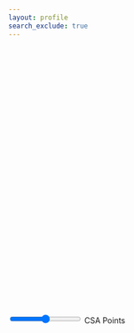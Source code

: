 ```yaml
---
layout: profile
search_exclude: true
--- 
```


<style>
  .account-card {
    width: 300px; /* Adjust width as needed */
    padding: 20px;
    background-color: #E5E4E2;
    border-radius: 10px;
    margin-left: 78%; /* Adjust margin to match sidebar width */
    text-align: center;
    margin-bottom: 20px; /* Adjust bottom margin as needed */
    position: absolute;
    background: linear-gradient(90deg, rgba(2,0,36,1) 0%, rgba(230,151,8,1) 0%, rgba(255,0,0,1) 100%);
  }

  @keyframes fade-in {
    from { opacity: 0; }
    to { opacity: 1; }
  }

  .container-profile,
  .allBoxes,
  .container {
    animation: fade-in 1s ease-in-out; /* Apply fade-in animation */
  }

  /* Styling for the slider */
  .slider-container {
    width: 70%;
    margin: 0 auto;
    text-align: center;
    padding-top: 20px;
  }

  .slider {
    -webkit-appearance: none;
    width: 100%;
    height: 20px;
    border-radius: 10px;
    background: #d3d3d3;
    outline: none;
    opacity: 0.7;
    -webkit-transition: .2s;
    transition: opacity .2s;
  }

  .slider:hover {
    opacity: 1;
  }

  /* Styling for slider value display */
  .slider-value {
    padding-top: 10px;
    font-size: 18px;
  }

  /* Styling for prediction display */
  .prediction-container {
    padding-top: 20px;
    text-align: center;
    font-size: 18px;
  }

  /* Styling for progress bar */
  .progress-bar {
    width: 50%;
    margin: 20px auto;
    height: 30px;
    background-color: #f2f2f2;
    border-radius: 5px;
    overflow: hidden;
  }

  .progress {
    width: 0;
    height: 100%;
    background-color: #4caf50;
    text-align: center;
    line-height: 30px;
    color: white;
  }
</style>

<div class="container-profile">
  <div class="summary-row">
    <div class="sumText">
      <h1 id="initName"></h1>
      <h3 id="detailText">Game Statistics</h3>
      <script src="https://cdn.jsdelivr.net/npm/chart.js"></script>
    </div>
    <div class="account-card">
      <div id="profilePicture">
      </div>
    </div>
  </div>
  <br>
</div>
<div class="allBoxes">
  <div class="container">
    <div class="summary-row">
      <div class="summary-card">
        <h2>Account Points</h2>
        <p id="accountPointsDisplay">Loading...</p>
        <p id="accountPointsDisplay">Loading...</p>
      </div>
      <div class="summary-card">
        <h2>Computer Science A</h2>
        <p id="csaPointsDisplay">Loading...</p>
      </div>
      <div class="summary-card">
        <h2>Computer Science P</h2>
        <p id="cspPointsDisplay">Loading...</p>
      </div>
    </div>
  </div>
</div>

<div class="container">
  <div class="summary-row">
    <div class="summary-card">
      <h2>Predicted AP Score</h2>
      <!-- Placeholder for the predicted AP Score -->
      <p id="predictedAPScoreDisplay">Predicted AP Score will appear here</p>
    </div>
  </div>
</div>


 <div>
        <canvas id="pointsChart" width="400" height="200"></canvas>
    </div>

  <div>
        <input type="range" id="csaPointsSlider" min="0" max="100" step="1" value="50">
        <label for="csaPointsSlider">CSA Points</label>
  </div>

<!-- Script for dynamic functionality -->
<script>
        window.onload = function () {
            fetchUserData();
        };

        function fetchUserData() {
            var requestOptions = {
                method: 'GET',
                mode: 'cors',
                cache: 'default',
                credentials: 'include',
            };

            fetch("http://localhost:8032/api/person/jwt", requestOptions)
                .then(response => {
                    if (!response.ok) {
                        const errorMsg = 'Login error: ' + response.status;
                        console.log(errorMsg);

                        switch (response.status) {
                            case 401:
                                alert("Please log into or make an account");
                                window.location.href = "login";
                                break;
                            case 403:
                                alert("Access forbidden. You do not have permission to access this resource.");
                                break;
                            case 404:
                                alert("User not found. Please check your credentials.");
                                break;
                            default:
                                alert("Login failed. Please try again later.");
                        }

                        return Promise.reject('Login failed');
                    }
                    return response.json();
                })
                .then(data => {
                    document.getElementById("initName").innerText = data.name;
                    document.getElementById("accountPointsDisplay").innerText = data.accountPoints + " Points";
                    document.getElementById("csaPointsDisplay").innerText = data.csaPoints + " Points";
                    document.getElementById("cspPointsDisplay").innerText = data.cspPoints + " Points";

                    predictAPScore(data.csaPoints);
                })
                .catch(error => console.log('error', error));
        }
        // Ignore

        function predictAPScore(csaPoints) {
    console.log("Sending request with csaPoints:", csaPoints);
    fetch("http://localhost:8032/api/predictAPScore?csaPoints=" + csaPoints)
        .then(response => {
            console.log("Received response:", response);
            if (!response.ok) {
                throw new Error('Network response was not ok');
            }
            return response.json();
        })
        .then(data => {
            console.log("Received data:", data);
            // Ensure the predicted AP score is between 1 and 5
            const predictedAPScore = Math.min(Math.max(Math.round(data), 1), 5);
            document.getElementById("predictedAPScoreDisplay").innerText = `Predicted AP Score: ${predictedAPScore}`;
        })
        .catch(error => {
            console.error('There was a problem with the fetch operation:', error);
            document.getElementById("predictedAPScoreDisplay").innerText = 'Failed to fetch prediction result.';
        });
}

    </script>

  <script>
        // Dummy data for initial points
        let accountPoints = 0;
        let csaPoints = 50;
        let cspPoints = 0;

        // Initialize Chart.js bar chart
        let ctx = document.getElementById('pointsChart').getContext('2d');
        let pointsChart = new Chart(ctx, {
            type: 'bar',
            data: {
                labels: ['Account Points', 'CSA Points', 'CSP Points'],
                datasets: [{
                    label: 'Points',
                    data: [accountPoints, csaPoints, cspPoints],
                    backgroundColor: [
                        'rgba(255, 99, 132, 0.2)',
                        'rgba(54, 162, 235, 0.2)',
                        'rgba(255, 206, 86, 0.2)',
                    ],
                    borderColor: [
                        'rgba(255, 99, 132, 1)',
                        'rgba(54, 162, 235, 1)',
                        'rgba(255, 206, 86, 1)',
                    ],
                    borderWidth: 1
                }]
            },
            options: {
                scales: {
                    y: {
                        beginAtZero: true
                    }
                }
            }
        });

        // Event listener for CSA Points slider
        document.getElementById('csaPointsSlider').addEventListener('input', function(event) {
            csaPoints = parseInt(event.target.value);
            updatePointsChart();
            predictAPScore();
        });

        // Function to update the bar chart with new points
        function updatePointsChart() {
            pointsChart.data.datasets[0].data[1] = csaPoints;
            pointsChart.update();
        }

        // Function to predict AP Score
        function predictAPScore() {
            // Dummy logic for predicting AP score based on CSA points
            let predictedAPScore = Math.max(Math.min(Math.round(csaPoints / 10), 5), 1);
            console.log('Predicted AP Score:', predictedAPScore);
        }

        // Initial prediction of AP score
        predictAPScore();
    </script>
